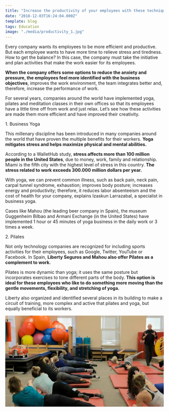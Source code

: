 ```yaml
---
title: "Increase the productivity of your employees with these techniques"
date: "2018-12-03T16:24:04.000Z"
template: blog
tags: Education
image: "./media/productivity_1.jpg"
---
```


Every company wants its employees to be more efficient and productive. But each employee wants to have more time to relieve stress and tiredness. How to get the balance? In this case, the company must take the initiative and plan activities that make the work easier for
its employees.

**When the company offers some options to reduce the anxiety and pressure, the employees feel more identified with the business objectives**, improves the work environment, the team integrates better and, therefore, increase the performance of work.

For several years, companies around the world have implemented yoga, pilates and meditation classes in their own offices so that its employees have a little time off from work and just relax. Let’s see how these activities are made them more efficient and have improved their creativity.

<title-2>1. Business Yoga</title-2>

This millenary discipline has been introduced in many companies around the world that have proven the multiple benefits for their workers. **Yoga mitigates stress and helps maximize physical and mental abilities.**   

According to a WalletHub study, **stress affects more than 100 million people in the United States**, due to money, work, family and relationship. Miami is the fifth city with the highest level of stress in this country. **The stress related to work exceeds 300.000 million dollars per year.**  

With yoga, we can prevent common illness, such as back pain, neck pain, carpal tunnel syndrome, exhaustion; improves body posture; increases energy and productivity; therefore, it reduces labor absenteeism and the cost of health for your company, explains Izaskun Larrazabal, a specialist in business yoga.

Cases like Mahou (the leading beer company in Spain), the museum Guggenheim Bilbao and Armani Exchange (in the United States) have implemented 1 hour or 45 minutes of yoga business in the daily work or 3 times a week.

<title-2>2. Pilates</title-2>

Not only technology companies are recognized for including sports activities for their employees, such as Google, Twitter, YouTube or Facebook. In Spain, **Liberty Seguros and Mahou also offer Pilates as a complement to work.**

Pilates is more dynamic than yoga; it uses the same posture but incorporates exercises to tone different parts of the body. **This option is ideal for these employees who like to do something more moving than the gentle movements, flexibility, and stretching of yoga.**

Liberty also organized and identified several places in its building to make a circuit of training, more complex and active that pilates and yoga, but equally beneficial to its workers.

![Productivity](./media/productivity_2.jpg)

